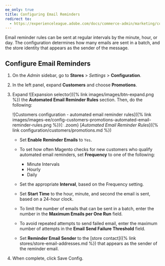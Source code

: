 ```yaml
---
ee_only: true
title: Configuring Email Reminders
redirect to:
  - https://experienceleague.adobe.com/docs/commerce-admin/marketing/communications/email-reminders/email-reminder-rules-create.html
---
```


Email reminder rules can be sent at regular intervals by the minute, hour, or day. The configuration determines how many emails are sent in a batch, and the store identity that appears as the sender of the message.

## Configure Email Reminders

1. On the _Admin_ sidebar, go to **Stores** > _Settings_ > **Configuration**.

1. In the left panel, expand **Customers** and choose **Promotions**.

1. Expand ![Expansion selector]({% link images/images/btn-expand.png %}) the **Automated Email Reminder Rules** section. Then, do the following:

    ![Customers configuration - automated email reminder rules]({% link images/images-ee/config-customers-promotions-automated-email-reminder-rules.png %}){: .zoom}
    [_Automated Email Reminder Rules_]({% link configuration/customers/promotions.md %})

   - Set **Enable Reminder Emails** to `Yes`.

   - To set how often Magento checks for new customers who qualify automated email reminders, set **Frequency** to one of the following:

      - Minute Intervals
      - Hourly
      - Daily

   - Set the appropriate **Interval**, based on the Frequency setting.

   - Set **Start Time** to the hour, minute, and second the email is sent, based on a 24-hour clock.

   - To limit the number of emails that can be sent in a batch, enter the number in the **Maximum Emails per One Run** field.

   - To avoid repeated attempts to send failed email, enter the maximum number of attempts in the **Email Send Failure Threshold** field.

   - Set **Reminder Email Sender** to the [store contact]({% link stores/store-email-addresses.md %}) that appears as the sender of the reminder email.

1. When complete, click <span class="btn">Save Config</span>.

